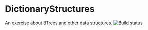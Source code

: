 # DictionaryStructures
An exercise about BTrees and other data structures.
![Build status](https://github.com/marcomas2000/DictionaryStructures/actions/workflows/cmake.yml/badge.svg)

